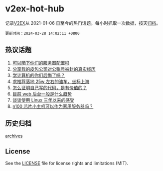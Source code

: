 # v2ex-hot-hub

 记录[V2EX](https://www.v2ex.com/)从 2021-01-06 日至今的热门话题。每小时抓取一次数据，按天[归档](archives)。

`更新时间：2024-03-28 14:02:11 +0800`

## 热议话题

1. [可以晒下你们的服务器配置吗](https://www.v2ex.com/t/1027481)
1. [分享我的皮包公司对公账号被封的真实经历](https://www.v2ex.com/t/1027526)
1. [学计算机的你们后悔了吗？](https://www.v2ex.com/t/1027601)
1. [求推荐落地 25w 左右的油车，坐标上海](https://www.v2ex.com/t/1027634)
1. [怎么证明自己写的代码，是有价值的？](https://www.v2ex.com/t/1027644)
1. [目前 web 后台一般是什么趋势](https://www.v2ex.com/t/1027473)
1. [谈谈使用 Linux 三年以来的感受](https://www.v2ex.com/t/1027689)
1. [n100 芯片小主机可以作为家用服务器吗？](https://www.v2ex.com/t/1027567)

## 历史归档

[archives](archives)

## License

See the [LICENSE](LICENSE) file for license rights and limitations (MIT).
